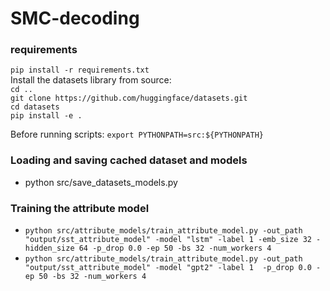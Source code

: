 # SMC-decoding

### requirements
`pip install -r requirements.txt`  
Install the datasets library from source:  
`cd ..`    
`git clone https://github.com/huggingface/datasets.git`  
`cd datasets`  
`pip install -e .`

Before running scripts: 
`export PYTHONPATH=src:${PYTHONPATH}`

### Loading and saving cached dataset and models
* python src/save_datasets_models.py

### Training the attribute model
* `python src/attribute_models/train_attribute_model.py -out_path "output/sst_attribute_model" -model "lstm" -label 1 -emb_size 32 -hidden_size 64 -p_drop 0.0 -ep 50 -bs 32 -num_workers 4`
* `python src/attribute_models/train_attribute_model.py -out_path "output/sst_attribute_model" -model "gpt2" -label 1  -p_drop 0.0 -ep 50 -bs 32 -num_workers 4`
